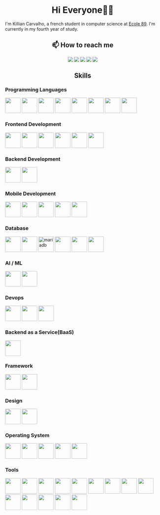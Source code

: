 <h1 align="center">Hi Everyone👋🏻</h1>

<p>I'm Killian Carvalho, a french student in computer science at <a href="https://www.ecole-89.com/">Ecole 89</a>. I'm currently in my fourth year of study.</p>

<h2 align="center">📫 How to reach me</h2>
<div align="center">
    <a href="https://www.linkedin.com/in/killian-carvalho-89m1/"><img src="https://img.shields.io/badge/LinkedIn-0077B5?style=for-the-badge&logo=linkedin&logoColor=white"/></a>
    <a href=" https://discordapp.com/users/560923796668678144"><img src="https://img.shields.io/badge/Discord-7289DA?style=for-the-badge&logo=discord&logoColor=white"/></a>
    <a href="https://www.instagram.com/qwercus__/"><img src="https://img.shields.io/badge/Instagram-E4405F?style=for-the-badge&logo=instagram&logoColor=white"/></a>
    <a href="mailto:killiancarvalho.pro@protonmail.com" target="_blank"><img src="https://img.shields.io/badge/ProtonMail-8B89CC?style=for-the-badge&logo=protonmail&logoColor=white"/></a>
    <a href="https://stackoverflow.com/users/22625419/qwercus"><img src="https://img.shields.io/badge/StackOverflow-FE7A16?style=for-the-badge&logo=stackoverflow&logoColor=white"/></a>
</div>

<h2 align="center">Skills</h2>
<div>
    <h3>Programming Languages</h3>
    <div>
        <img src="https://cdn.jsdelivr.net/gh/devicons/devicon/icons/c/c-original.svg" width="50" height="50"/>
        <img src="https://cdn.jsdelivr.net/gh/devicons/devicon/icons/cplusplus/cplusplus-original.svg" width="50" height="50" />
        <img src="https://cdn.jsdelivr.net/gh/devicons/devicon/icons/csharp/csharp-original.svg" width="50" height="50" />
        <img src="https://cdn.jsdelivr.net/gh/devicons/devicon/icons/python/python-original.svg" width="50" height="50" />
        <img src="https://cdn.jsdelivr.net/gh/devicons/devicon/icons/java/java-original.svg" width="50" height="50" />
        <img src="https://cdn.jsdelivr.net/gh/devicons/devicon/icons/javascript/javascript-original.svg" width="50" height="50" />
        <img src="https://cdn.jsdelivr.net/gh/devicons/devicon/icons/typescript/typescript-original.svg" width="50" height="50" />
        <img src="https://cdn.jsdelivr.net/gh/devicons/devicon/icons/php/php-original.svg" width="50" height="50" />
    </div>
    <h3>Frontend Development</h3>
    <div>
        <img src="https://cdn.jsdelivr.net/gh/devicons/devicon/icons/html5/html5-original-wordmark.svg" width="50" height="50" />
        <img src="https://cdn.jsdelivr.net/gh/devicons/devicon/icons/css3/css3-original-wordmark.svg" width="50" height="50" />
        <img src="https://cdn.jsdelivr.net/gh/devicons/devicon/icons/bootstrap/bootstrap-original-wordmark.svg" width="50" height="50" />
        <img src="https://cdn.jsdelivr.net/gh/devicons/devicon/icons/react/react-original-wordmark.svg" width="50" height="50" />
        <img src="https://cdn.jsdelivr.net/gh/devicons/devicon/icons/vuejs/vuejs-original-wordmark.svg" width="50" height="50" />
        <img src="https://cdn.jsdelivr.net/gh/devicons/devicon/icons/qt/qt-original.svg" width="50" height="50" />
    </div>
    <h3>Backend Development</h3>
    <div>
        <img src="https://cdn.jsdelivr.net/gh/devicons/devicon/icons/nodejs/nodejs-original-wordmark.svg" width="50" height="50" />
        <img src="https://cdn.jsdelivr.net/gh/devicons/devicon/icons/express/express-original-wordmark.svg" width="50" height="50" />
    </div>
    <h3>Mobile Development</h3>
    <div>
        <img src="https://cdn.jsdelivr.net/gh/devicons/devicon/icons/android/android-plain.svg" width="50" height="50" />
        <img src="https://cdn.jsdelivr.net/gh/devicons/devicon/icons/kotlin/kotlin-original.svg" width="50" height="50" />
        <img src="https://cdn.jsdelivr.net/gh/devicons/devicon/icons/flutter/flutter-original.svg" width="50" height="50" />
        <img src="https://cdn.jsdelivr.net/gh/devicons/devicon/icons/dart/dart-original.svg" width="50" height="50" />
        <img src="https://cdn.jsdelivr.net/gh/devicons/devicon/icons/react/react-original.svg" width="50" height="50" />
    </div>
    <h3>Database</h3>
    <div>
        <img src="https://cdn.jsdelivr.net/gh/devicons/devicon/icons/mysql/mysql-original-wordmark.svg" width="50" height="50" />
        <img src="https://cdn.jsdelivr.net/gh/devicons/devicon/icons/sqlite/sqlite-original.svg" width="50" height="50" />
        <img src="https://www.vectorlogo.zone/logos/mariadb/mariadb-icon.svg" alt="mariadb" width="50" height="50"/>
        <img src="https://cdn.jsdelivr.net/gh/devicons/devicon/icons/postgresql/postgresql-plain-wordmark.svg" width="50" height="50" />
        <img src="https://cdn.jsdelivr.net/gh/devicons/devicon/icons/mongodb/mongodb-original-wordmark.svg" width="50" height="50" />
        <img src="https://cdn.jsdelivr.net/gh/devicons/devicon/icons/neo4j/neo4j-original-wordmark.svg" width="50" height="50" />
    </div>
    <h3>AI / ML </h3>
    <div>
        <img src="https://cdn.jsdelivr.net/gh/devicons/devicon/icons/pandas/pandas-original.svg" width="50" height="50" />
        <img src="https://cdn.jsdelivr.net/gh/devicons/devicon/icons/matlab/matlab-original.svg" width="50" height="50" />
    </div>
    <h3>Devops</h3>
    <div>
        <img src="https://cdn.jsdelivr.net/gh/devicons/devicon/icons/docker/docker-original-wordmark.svg" width="50" height="50" />
        <img src="https://cdn.jsdelivr.net/gh/devicons/devicon/icons/bash/bash-original.svg" width="50" height="50" />
         <img src="https://cdn.jsdelivr.net/gh/devicons/devicon/icons/azure/azure-original-wordmark.svg" width="50" height="50" />
    </div>
    <h3>Backend as a Service(BaaS)</h3>
    <div>
        <img src="https://cdn.jsdelivr.net/gh/devicons/devicon/icons/firebase/firebase-plain-wordmark.svg" width="50" height="50" />
    </div>
    <h3>Framework</h3>
    <div>
        <img src="https://cdn.jsdelivr.net/gh/devicons/devicon/icons/laravel/laravel-plain-wordmark.svg" width="50" height="50" />
        <img src="https://cdn.jsdelivr.net/gh/devicons/devicon/icons/cakephp/cakephp-original.svg" width="50" height="50" />
    </div>
    <h3>Design</h3>
    <div>
        <img src="https://cdn.jsdelivr.net/gh/devicons/devicon/icons/figma/figma-original.svg" width="50" height="50" />
        <img src="https://cdn.jsdelivr.net/gh/devicons/devicon/icons/canva/canva-original.svg" width="50" height="50" />
    </div>
    <h3>Operating System</h3>
    <div>
        <img src="https://cdn.jsdelivr.net/gh/devicons/devicon/icons/linux/linux-original.svg" width="50" height="50" />
        <img src="https://cdn.jsdelivr.net/gh/devicons/devicon/icons/windows8/windows8-original.svg" width="50" height="50" />
        <img src="https://cdn.jsdelivr.net/gh/devicons/devicon/icons/android/android-original.svg" width="50" height="50" />
        <img src="https://cdn.jsdelivr.net/gh/devicons/devicon/icons/apple/apple-original.svg" width="50" height="50" />
        <img src="https://cdn.jsdelivr.net/gh/devicons/devicon/icons/fedora/fedora-plain.svg" width="50" height="50" />
    </div>
    <h3>Tools</h3>
    <div>
        <img src="https://cdn.jsdelivr.net/gh/devicons/devicon/icons/git/git-original-wordmark.svg" width="50" height="50" />
        <img src="https://cdn.jsdelivr.net/gh/devicons/devicon/icons/github/github-original-wordmark.svg" width="50" height="50" />
        <img src="https://cdn.jsdelivr.net/gh/devicons/devicon/icons/gitlab/gitlab-original-wordmark.svg" width="50" height="50" />
        <img src="https://cdn.jsdelivr.net/gh/devicons/devicon/icons/bitbucket/bitbucket-original-wordmark.svg" width="50" height="50" />
        <img src="https://cdn.jsdelivr.net/gh/devicons/devicon/icons/codepen/codepen-plain.svg" width="50" height="50" />
        <img src="https://cdn.jsdelivr.net/gh/devicons/devicon/icons/filezilla/filezilla-plain.svg" width="50" height="50" />
        <img src="https://cdn.jsdelivr.net/gh/devicons/devicon/icons/composer/composer-line-wordmark.svg" width="50" height="50" />
        <img src="https://cdn.jsdelivr.net/gh/devicons/devicon/icons/jquery/jquery-plain-wordmark.svg" width="50" height="50" />
        <img src="https://cdn.jsdelivr.net/gh/devicons/devicon/icons/npm/npm-original-wordmark.svg" width="50" height="50" />
        <img src="https://cdn.jsdelivr.net/gh/devicons/devicon/icons/raspberrypi/raspberrypi-original.svg" width="50" height="50" />
        <img src="https://cdn.jsdelivr.net/gh/devicons/devicon/icons/unity/unity-original-wordmark.svg" width="50" height="50" />
        <img src="https://cdn.jsdelivr.net/gh/devicons/devicon/icons/vscode/vscode-original.svg" width="50" height="50" />
         <img src="https://cdn.jsdelivr.net/gh/devicons/devicon/icons/wordpress/wordpress-original.svg" width="50" height="50" />
          <img src="https://cdn.jsdelivr.net/gh/devicons/devicon/icons/yarn/yarn-original-wordmark.svg" width="50" height="50" />
    </div>

</div>
<!--
**KillianCarvalho/KillianCarvalho** is a ✨ _special_ ✨ repository because its `README.md` (this file) appears on your GitHub profile.

Here are some ideas to get you started:

-   🔭 I’m currently working on ...
-   🌱 I’m currently learning ...
-   👯 I’m looking to collaborate on ...
-   🤔 I’m looking for help with ...
-   💬 Ask me about ...
-   📫 How to reach me: ...
-   😄 Pronouns: ...
-   ⚡ Fun fact: ...
    -->
